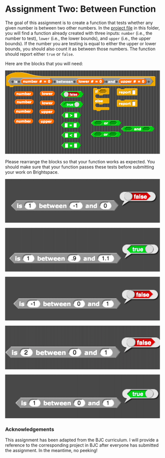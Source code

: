 # Assignment Two: Between Function

The goal of this assignment is to create a function that tests whether any given number is between two other numbers. In the [project file](between.xml) in this folder, you will find a function already created with three inputs: `number` (i.e., the number to test), `lower` (i.e., the lower bounds), and `upper` (i.e., the upper bounds). If the number you are testing is equal to either the upper or lower bounds, you should also count it as between those numbers. The function should report either `true` or `false`.

Here are the blocks that you will need:

![Parsons problem blocks](parsons-assignment-two.png)

Please rearrange the blocks so that your function works as expected. You should make sure that your function passes these tests before submitting your work on Brightspace.

![Test 1](test-1.png)

![Test 2](test-2.png)

![Test 3](test-3.png)

![Test 4](test-4.png)

![Test 5](test-5.png)

### Acknowledgements

This assignment has been adapted from the BJC curriculum. I will provide a reference to the corresponding project in BJC after everyone has submitted the assignment. In the meantime, no peeking!
